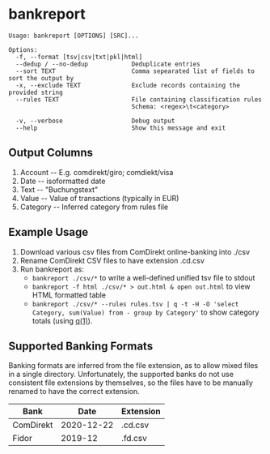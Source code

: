  # bankreport

```
Usage: bankreport [OPTIONS] [SRC]...

Options:
  -f, --format [tsv|csv|txt|pkl|html]
  --dedup / --no-dedup            Deduplicate entries
  --sort TEXT                     Comma sepearated list of fields to sort the output by
  -x, --exclude TEXT              Exclude records containing the provided string
  --rules TEXT                    File containing classification rules
                                  Schema: <regex>\t<category>

  -v, --verbose                   Debug output
  --help                          Show this message and exit
```

## Output Columns

1. Account -- E.g. comdirekt/giro; comdiekt/visa
2. Date -- isoformatted date 
3. Text -- "Buchungstext"
4. Value -- Value of transactions (typically in EUR)
5. Category -- Inferred category from rules file 

## Example Usage

1. Download various csv files from ComDirekt online-banking into ./csv
2. Rename ComDirekt CSV files to have extension .cd.csv
3. Run bankreport as:
   - `bankreport ./csv/*` to write a well-defined unified tsv file to stdout
   - `bankreport -f html ./csv/* > out.html & open out.html` to view HTML formatted table
   - `bankreport ./csv/* --rules rules.tsv | q -t -H -O 'select Category, sum(Value) from - group by Category'` to show category totals
     (using [q(1)](http://harelba.github.io/q/)).

## Supported Banking Formats

Banking formats are inferred from the file extension, as to allow mixed files in
a single directory. Unfortunately, the supported banks do not use consistent
file extensions by themselves, so the files have to be manually renamed
to have the correct extension.

| Bank      | Date       | Extension |
|-----------|------------|-----------|
| ComDirekt | 2020-12-22 | .cd.csv   |
| Fidor     | 2019-12    | .fd.csv   |
